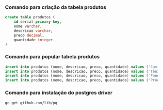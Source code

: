 ### Comando para criação da tabela produtos

```sql
create table produtos (
	id serial primary key,
	nome varchar,
	descricao varchar,
	preco decimal,
	quantidade integer
)
```

### Comando para popular tabela produtos

```sql
insert into produtos (nome, descricao, preco, quantidade) values ('Camiseta', 'Azul, bem bonita', 39, 5);
insert into produtos (nome, descricao, preco, quantidade) values ('Tênis', 'Confortável', 89, 3);
insert into produtos (nome, descricao, preco, quantidade) values ('Fone', 'Muito bom', 59, 2);
insert into produtos (nome, descricao, preco, quantidade) values ('Produto novo', 'Muito legal', 1.99, 1);
```

### Comando para instalação do postgres driver

```
go get github.com/lib/pq
```
